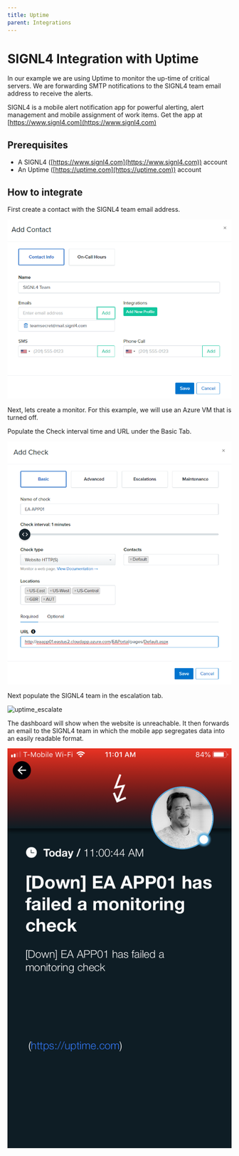 ```yaml
---
title: Uptime
parent: Integrations
---
```


# SIGNL4 Integration with Uptime

In our example we are using Uptime to monitor the up-time of critical servers.  We are forwarding SMTP notifications to the SIGNL4 team email address to receive the alerts.

SIGNL4 is a mobile alert notification app for powerful alerting, alert management and mobile assignment of work items.  Get the app at [https://www.signl4.com](https://www.signl4.com)

## Prerequisites
- A SIGNL4 ([https://www.signl4.com](https://www.signl4.com)) account
- An Uptime ([https://uptime.com](https://uptime.com)) account

## How to integrate

First create a contact with the SIGNL4 team email address.

![Uptime Add Contact](uptime-add-contact.png)

Next, lets create a monitor. For this example, we will use an Azure VM that is turned off.

Populate the Check interval time and URL under the Basic Tab.

![Uptime Add Check](uptime-add-check.png)

Next populate the SIGNL4 team in the escalation tab.

![uptime_escalate](uptime_escalate.png)

The dashboard will show when the website is unreachable. It then forwards an email to the SIGNL4 team in which the mobile app segregates data into an easily readable format.

![SIGNL4 Alert](signl4-uptime.png)
